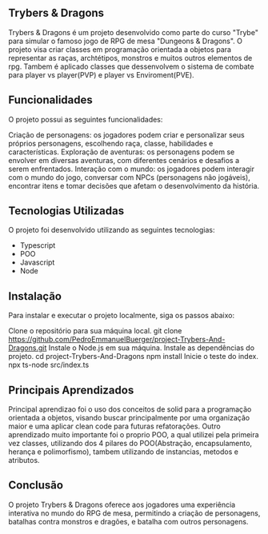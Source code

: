 
## Trybers & Dragons

Trybers & Dragons é um projeto desenvolvido como parte do curso "Trybe" para simular o famoso jogo de RPG de mesa "Dungeons & Dragons". O projeto visa criar classes em programação orientada a objetos para representar as raças, archtétipos, monstros e muitos outros elementos de rpg. Tambem é aplicado classes que dessenvolvem o sistema de combate para player vs player(PVP) e player vs Enviroment(PVE).

## Funcionalidades
O projeto possui as seguintes funcionalidades:

Criação de personagens: os jogadores podem criar e personalizar seus próprios personagens, escolhendo raça, classe, habilidades e características.
Exploração de aventuras: os personagens podem se envolver em diversas aventuras, com diferentes cenários e desafios a serem enfrentados.
Interação com o mundo: os jogadores podem interagir com o mundo do jogo, conversar com NPCs (personagens não jogáveis), encontrar itens e tomar decisões que afetam o desenvolvimento da história.

## Tecnologias Utilizadas
O projeto foi desenvolvido utilizando as seguintes tecnologias:
- Typescript
- POO
- Javascript
- Node

## Instalação
Para instalar e executar o projeto localmente, siga os passos abaixo:

Clone o repositório para sua máquina local.
git clone https://github.com/PedroEmmanuelBuerger/project-Trybers-And-Dragons.git
Instale o Node.js em sua máquina.
Instale as dependências do projeto.
cd project-Trybers-And-Dragons
npm install
Inicie o teste do index.
npx ts-node src/index.ts


## Principais Aprendizados
Principal aprendizao foi o uso dos conceitos de solid para a programação orientada a objetos, visando buscar principalmente por uma organização maior e uma aplicar clean code para futuras refatorações.
Outro aprendizado muito importante foi o proprio POO, a qual utilizei pela primeira vez classes, utilizando dos 4 pilares do POO(Abstração, encapsulamento, herança e polimorfismo), tambem utilizando de instancias, metodos e atributos.
## Conclusão
O projeto Trybers & Dragons oferece aos jogadores uma experiência interativa no mundo do RPG de mesa, permitindo a criação de personagens, batalhas contra monstros e dragões, e batalha com outros personagens.
